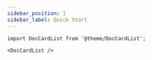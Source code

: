 ```yaml
---
sidebar_position: 1
sidebar_label: Quick Start
---
```


```mdx-code-block
import DocCardList from '@theme/DocCardList';

<DocCardList />
```
